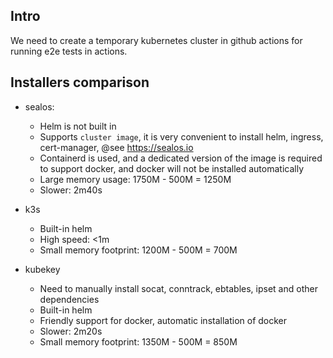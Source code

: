 
## Intro

We need to create a temporary kubernetes cluster in github actions for running e2e tests in actions.

## Installers comparison

- sealos: 
  - Helm is not built in
  - Supports `cluster image`, it is very convenient to install helm, ingress, cert-manager, @see https://sealos.io
  - Containerd is used, and a dedicated version of the image is required to support docker, and docker will not be installed automatically
  - Large memory usage: 1750M - 500M = 1250M
  - Slower: 2m40s

- k3s
  - Built-in helm
  - High speed: <1m
  - Small memory footprint: 1200M - 500M = 700M 

- kubekey
  - Need to manually install socat, conntrack, ebtables, ipset and other dependencies
  - Built-in helm
  - Friendly support for docker, automatic installation of docker
  - Slower: 2m20s
  - Small memory footprint: 1350M - 500M = 850M
